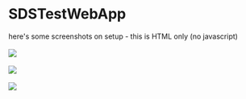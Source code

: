 # SDSTestWebApp
here's some screenshots on setup - this is HTML only (no javascript)<br><br>
![](https://i.imgur.com/k8drKB5.png)<br><br>
![](https://i.imgur.com/E7obEpI.png)<br><br>
![](https://i.imgur.com/5CgnvU6.png)
